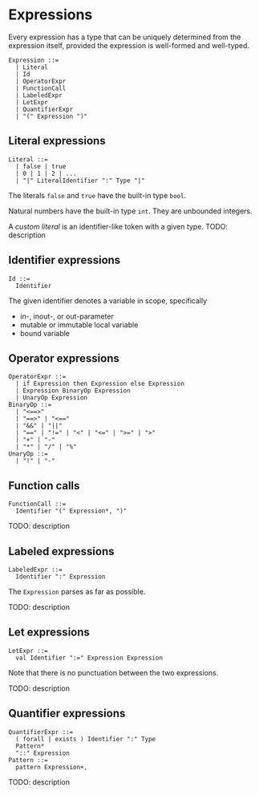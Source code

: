# Expressions

Every expression has a type that can be uniquely determined from the expression itself,
provided the expression is well-formed and well-typed.

```
Expression ::=
  | Literal
  | Id
  | OperatorExpr
  | FunctionCall
  | LabeledExpr
  | LetExpr
  | QuantifierExpr
  | "(" Expression ")"
```

## Literal expressions

```
Literal ::=
  | false | true
  | 0 | 1 | 2 | ...
  | "|" LiteralIdentifier ":" Type "|"
```

The literals `false` and `true` have the built-in type `bool`.

Natural numbers have the built-in type `int`. They are unbounded integers.

A _custom literal_ is an identifier-like token with a given type.
TODO: description

## Identifier expressions

```
Id ::=
  Identifier
```

The given identifier denotes a variable in scope, specifically

* in-, inout-, or out-parameter
* mutable or immutable local variable
* bound variable

## Operator expressions

```
OperatorExpr ::=
  | if Expression then Expression else Expression
  | Expression BinaryOp Expression
  | UnaryOp Expression
BinaryOp ::=
  | "<==>"
  | "==>" | "<=="
  | "&&" | "||"
  | "==" | "!=" | "<" | "<=" | ">=" | ">"
  | "+" | "-"
  | "*" | "/" | "%"
UnaryOp ::=
  | "!" | "-"
```

## Function calls

```
FunctionCall ::=
  Identifier "(" Expression*, ")"
```

TODO: description

## Labeled expressions

```
LabeledExpr ::=
  Identifier ":" Expression
```

The `Expression` parses as far as possible.

TODO: description

## Let expressions

```
LetExpr ::=
  val Identifier ":=" Expression Expression
```

Note that there is no punctuation between the two expressions.

TODO: description

## Quantifier expressions

```
QuantifierExpr ::=
  ( forall | exists ) Identifier ":" Type
  Pattern*
  "::" Expression
Pattern ::=
  pattern Expression+,
```

TODO: description
